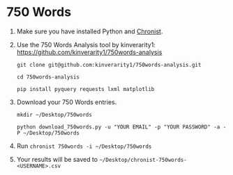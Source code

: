 # 750 Words

1. Make sure you have installed Python and [Chronist](../README.md).

2. Use the 750 Words Analysis tool by kinverarity1: https://github.com/kinverarity1/750words-analysis

    `git clone git@github.com:kinverarity1/750words-analysis.git`

    `cd 750words-analysis`

    `pip install pyquery requests lxml matplotlib`

3. Download your 750 Words entries.

    `mkdir ~/Desktop/750words`

    `python download_750words.py -u "YOUR EMAIL" -p "YOUR PASSWORD" -a -P ~/Desktop/750words`

3. Run `chronist 750words -i ~/Desktop/750words`

4. Your results will be saved to `~/Desktop/chronist-750words-<USERNAME>.csv`
